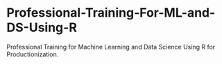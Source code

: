 # Professional-Training-For-ML-and-DS-Using-R
Professional Training for Machine Learning and Data Science Using R for Productionization.
